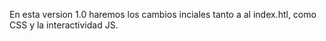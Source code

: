 En esta version 1.0 haremos los cambios inciales tanto a al index.htl, como CSS y la interactividad JS.
